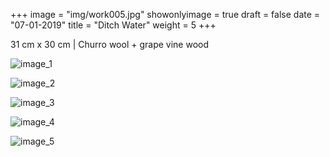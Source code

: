 +++
image = "img/work005.jpg"
showonlyimage = true
draft = false
date = "07-01-2019"
title = "Ditch Water"
weight = 5
+++

31 cm x 30 cm | Churro wool + grape vine wood

![image_1][1]

![image_2][2]

![image_3][3]

![image_4][4]

![image_5][5]

[1]: /img/work_5/image_1.jpg
[2]: /img/work_5/image_2.jpg
[3]: /img/work_5/image_3.jpg
[4]: /img/work_5/image_4.jpg
[5]: /img/work_5/image_5.jpg
